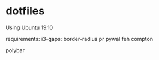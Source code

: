 # dotfiles

Using Ubuntu 19.10

requirements:
i3-gaps:
border-radius pr
pywal
feh
compton


polybar
